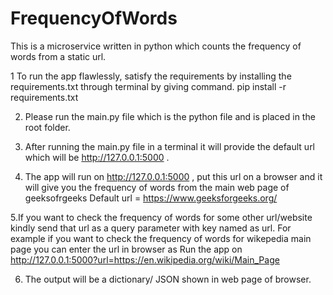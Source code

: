 # FrequencyOfWords
This is a microservice written in python which counts the frequency of words from a static url. 

1 To run the app flawlessly, satisfy the requirements by installing the requirements.txt through terminal by giving command. 
	 pip install -r requirements.txt
   
2. Please run the main.py file which is the python file and is placed in the root folder.

3. After running the main.py file in a terminal it will provide the default url which will be http://127.0.0.1:5000 .

4. The app will run on http://127.0.0.1:5000 , put this url on a browser and it will give you the frequency of words from the main web page of geeksofrgeeks
Default url = https://www.geeksforgeeks.org/

5.If you want to check the frequency of words for some other url/website kindly send that url as a query parameter with key named as url. For example if you want to check the frequency of words for wikepedia main page you can enter the url in browser as
Run the app on http://127.0.0.1:5000?url=https://en.wikipedia.org/wiki/Main_Page

6. The output will be a dictionary/ JSON shown in web page of browser.

